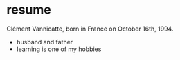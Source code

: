 # resume

Clément Vannicatte, born in France on October 16th, 1994.

- husband and father
- learning is one of my hobbies
